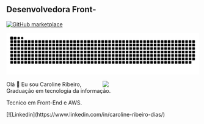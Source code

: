 # <h2>Desenvolvedora Front-</h2>

[![GitHub marketplace](https://img.shields.io/badge/marketplace-snake-blue?logo=github&style=flat-square)](https://github.com/marketplace/actions/generate-snake-game-from-github-contribution-grid)

<picture>
  <source
    media="(prefers-color-scheme: dark)"
    srcset="https://raw.githubusercontent.com/platane/snk/output/github-contribution-grid-snake-dark.svg"
  />
  <source
    media="(prefers-color-scheme: light)"
    srcset="https://raw.githubusercontent.com/platane/snk/output/github-contribution-grid-snake.svg"
  />
  <img
    alt="github contribution grid snake animation"
    src="https://raw.githubusercontent.com/platane/snk/output/github-contribution-grid-snake.svg"
  />
</picture>


<p align="center">
  <img align="right" width=50% src="![Rr20](https://github.com/user-attachments/assets/26828e22-61b9-4d9c-bc59-285643ac124f)"


</p>

<p> 
Olá 👋 Eu sou Caroline Ribeiro, Graduação em tecnologia da informação.</p>
  <p>Tecnico em Front-End e AWS.</p>
  [![Linkedin](https://www.linkedin.com/in/caroline-ribeiro-dias/)



